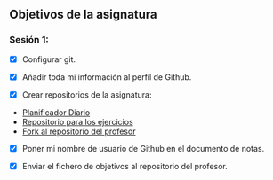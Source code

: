 ## Objetivos de la asignatura
### Sesión 1:

- [X] Configurar git.

- [X] Añadir toda mi información al perfil de Github.

- [X] Crear repositorios de la asignatura:
- [Planificador Diario](https://github.com/jomaenfe/Planificador_diario-IV1819)
- [Repositorio para los ejercicios](https://github.com/jomaenfe/Ejercicios-IV1819)
- [Fork al repositorio del profesor](https://github.com/jomaenfe/IV-18-19)

- [X] Poner mi nombre de usuario de Github en el documento de notas.

- [X] Enviar el fichero de objetivos al repositorio del profesor.




